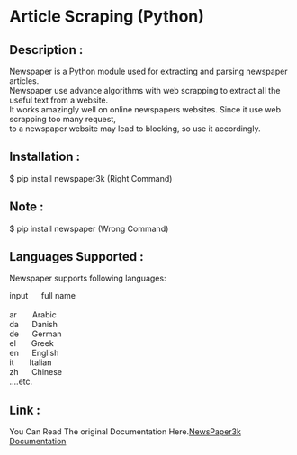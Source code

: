 # Article Scraping (Python)

## Description :
Newspaper is a Python module used for extracting and parsing newspaper articles.</br>
Newspaper use advance algorithms with web scrapping to extract all the useful text from a website.</br>
It works amazingly well on online newspapers websites. Since it use web scrapping too many request,</br>
to a newspaper website may lead to blocking, so use it accordingly.

## Installation :
$ pip install newspaper3k (Right Command)
## Note : 
$ pip install newspaper (Wrong Command)

## Languages Supported :
Newspaper supports following languages:  

  input&nbsp;&nbsp;&nbsp;&nbsp;&nbsp;&nbsp;full name</br>
  </br>
  ar&nbsp;&nbsp;&nbsp;&nbsp;&nbsp;&nbsp; Arabic</br>
  da&nbsp;&nbsp;&nbsp;&nbsp;&nbsp;&nbsp;Danish</br>
  de&nbsp;&nbsp;&nbsp;&nbsp;&nbsp;&nbsp;German</br>
  el&nbsp;&nbsp;&nbsp;&nbsp;&nbsp;&nbsp; Greek</br>
  en&nbsp;&nbsp;&nbsp;&nbsp;&nbsp;&nbsp;English</br>
  it&nbsp;&nbsp;&nbsp;&nbsp;&nbsp;&nbsp; Italian</br>
  zh&nbsp;&nbsp;&nbsp;&nbsp;&nbsp;&nbsp;Chinese</br>
                           ....etc.
## Link :
You Can Read The original Documentation Here.[NewsPaper3k Documentation](https://newspaper.readthedocs.io/en/latest/)

